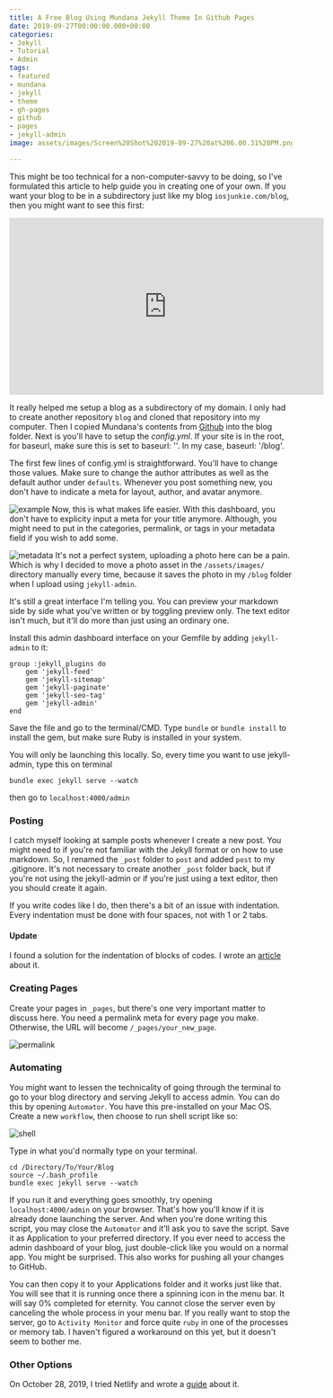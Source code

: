```yaml
---
title: A Free Blog Using Mundana Jekyll Theme In Github Pages
date: 2019-09-27T00:00:00.000+00:00
categories:
- Jekyll
- Tutorial
- Admin
tags:
- featured
- mundana
- jekyll
- theme
- gh-pages
- github
- pages
- jekyll-admin
image: assets/images/Screen%20Shot%202019-09-27%20at%206.00.31%20PM.png

---
```

This might be too technical for a non-computer-savvy to be doing, so I've formulated this article to help guide you in creating one of your own. If you want your blog to be in a subdirectory just like my blog `iosjunkie.com/blog`, then you might want to see this first:

<iframe width="560" height="315" src="https://www.youtube.com/embed/nN6QuNqmAwk" frameborder="0" allow="accelerometer; autoplay; encrypted-media; gyroscope; picture-in-picture" allowfullscreen></iframe>

It really helped me setup a blog as a subdirectory of my domain. I only had to create another repository `blog` and cloned that repository into my computer. Then I copied Mundana's contents from [Github](https://github.com/wowthemesnet/mundana-theme-jekyll.git) into the blog folder. Next is you'll have to setup the _config.yml_.  If your site is in the root, for baseurl, make sure this is set to baseurl: ''. In my case, baseurl: '/blog'.

The first few lines of config.yml is straightforward. You'll have to change those values. Make sure to change the author attributes as well as the default author under `defaults`. Whenever you post something new, you don't have to indicate a meta for layout, author, and avatar anymore.

![example](/blog/assets/images/Screen%20Shot%202019-09-27%20at%206.15.56%20PM.png) Now, this is what makes life easier. With this dashboard, you don't have to explicity input a meta for your title anymore. Although, you might need to put in the categories, permalink, or tags in your metadata field if you wish to add some.

![metadata](/blog/assets/images/Screen%20Shot%202019-09-27%20at%206.29.32%20PM.png) It's not a perfect system, uploading a photo here can be a pain. Which is why I decided to move a photo asset in the `/assets/images/` directory manually every time, because it saves the photo in my `/blog` folder when I upload using `jekyll-admin`.

It's still a great interface I'm telling you. You can preview your markdown side by side what you've written or by toggling preview only. The text editor isn't much, but it'll do more than just using an ordinary one.

Install this admin dashboard interface on your Gemfile by adding `jekyll-admin` to it:

    group :jekyll_plugins do
        gem 'jekyll-feed'
        gem 'jekyll-sitemap'
        gem 'jekyll-paginate'
        gem 'jekyll-seo-tag'
        gem 'jekyll-admin'
    end

Save the file and go to the terminal/CMD. Type `bundle` or `bundle install` to install the gem, but make sure Ruby is installed in your system.

You will only be launching this locally. So, every time you want to use jekyll-admin, type this on terminal

    bundle exec jekyll serve --watch

then go to `localhost:4000/admin`

### Posting

I catch myself looking at sample posts whenever I create a new post. You might need to if you're not familiar with the Jekyll format or on how to use markdown. So, I renamed the `_post` folder to `post` and added `post` to my .gitignore. It's not necessary to create another `_post` folder back, but if you're not using the jekyll-admin or if you're just using a text editor, then you should create it again.

If you write codes like I do, then there's a bit of an issue with indentation. Every indentation must be done with four spaces, not with 1 or 2 tabs.

#### Update

I found a solution for the indentation of blocks of codes. I wrote an [article](/blog/jekyll-code-syntax-indentation/) about it.

### Creating Pages

Create your pages in `_pages`, but there's one very important matter to discuss here. You need a permalink meta for every page you make. Otherwise, the URL will become `/_pages/your_new_page`.

![permalink](/blog/assets/images/Screen%20Shot%202019-10-04%20at%2012.51.16%20AM.png)

### Automating

You might want to lessen the technicality of going through the terminal to go to your blog directory and serving Jekyll to access admin. You can do this by opening `Automator`. You have this pre-installed on your Mac OS. Create a new `workflow`, then choose to run shell script like so:

![shell](/blog/assets/images/Screen%20Shot%202019-10-02%20at%209.07.22%20PM.png)

Type in what you'd normally type on your terminal.

    cd /Directory/To/Your/Blog
    source ~/.bash_profile
    bundle exec jekyll serve --watch

If you run it and everything goes smoothly, try opening `localhost:4000/admin` on your browser. That's how you'll know if it is already done launching the server. And when you're done writing this script, you may close the `Automator` and it'll ask you to save the script. Save it as Application to your preferred directory. If you ever need to access the admin dashboard of your blog, just double-click like you would on a normal app. You might be surprised. This also works for pushing all your changes to GitHub.

You can then copy it to your Applications folder and it works just like that. You will see that it is running once there a spinning icon in the menu bar. It will say 0% completed for eternity. You cannot close the server even by canceling the whole process in your menu bar. If you really want to stop the server, go to `Activity Monitor` and force quite `ruby` in one of the processes or memory tab. I haven't figured a workaround on this yet, but it doesn't seem to bother me.

### Other Options

On October 28, 2019, I tried Netlify and wrote a [guide](http://iosjunkie.com/blog/using-netlify-as-a-cms-for-your-jekyll-blog/ "Netlify") about it.